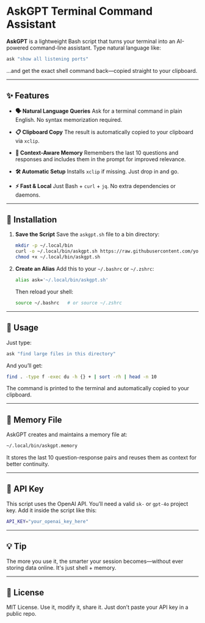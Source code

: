 # AskGPT Terminal Command Assistant

**AskGPT** is a lightweight Bash script that turns your terminal into an AI-powered command-line assistant. Type natural language like:

```bash
ask "show all listening ports"
```

…and get the exact shell command back—copied straight to your clipboard.

---

## ✨ Features

* **🗣 Natural Language Queries**
  Ask for a terminal command in plain English. No syntax memorization required.

* **📋 Clipboard Copy**
  The result is automatically copied to your clipboard via `xclip`.

* **🧠 Context-Aware Memory**
  Remembers the last 10 questions and responses and includes them in the prompt for improved relevance.

* **🛠 Automatic Setup**
  Installs `xclip` if missing. Just drop in and go.

* **⚡ Fast & Local**
  Just Bash + `curl` + `jq`. No extra dependencies or daemons.

---

## 🚀 Installation

1. **Save the Script**
   Save the `askgpt.sh` file to a bin directory:

   ```bash
   mkdir -p ~/.local/bin
   curl -o ~/.local/bin/askgpt.sh https://raw.githubusercontent.com/yourusername/askgpt/main/askgpt.sh
   chmod +x ~/.local/bin/askgpt.sh
   ```

2. **Create an Alias**
   Add this to your `~/.bashrc` or `~/.zshrc`:

   ```bash
   alias ask='~/.local/bin/askgpt.sh'
   ```

   Then reload your shell:

   ```bash
   source ~/.bashrc   # or source ~/.zshrc
   ```

---

## 🧪 Usage

Just type:

```bash
ask "find large files in this directory"
```

And you’ll get:

```bash
find . -type f -exec du -h {} + | sort -rh | head -n 10
```

The command is printed to the terminal and automatically copied to your clipboard.

---

## 📁 Memory File

AskGPT creates and maintains a memory file at:

```bash
~/.local/bin/askgpt.memory
```

It stores the last 10 question-response pairs and reuses them as context for better continuity.

---

## 🔐 API Key

This script uses the OpenAI API. You’ll need a valid `sk-` or `gpt-4o` project key. Add it inside the script like this:

```bash
API_KEY="your_openai_key_here"
```

---

## 💡 Tip

The more you use it, the smarter your session becomes—without ever storing data online. It's just shell + memory.

---

## 📜 License

MIT License. Use it, modify it, share it. Just don’t paste your API key in a public repo.

